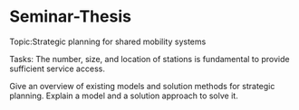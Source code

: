 # Seminar-Thesis

Topic:Strategic planning for shared mobility systems

Tasks:
The number, size, and location of stations is
fundamental to provide sufficient service access.

Give an overview of existing models and solution
methods for strategic planning. Explain a model
and a solution approach to solve it.
